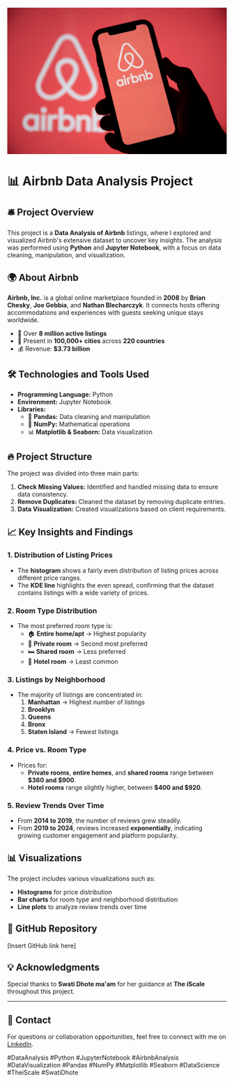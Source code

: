 ![Airbnb](https://github.com/bhaskarpal1707/Airbnb-Data-Analysis-Project-/blob/main/Image%202.jpg)
# 📊 Airbnb Data Analysis Project  

## 🛎️ **Project Overview**
This project is a **Data Analysis of Airbnb** listings, where I explored and visualized Airbnb's extensive dataset to uncover key insights. The analysis was performed using **Python** and **Jupyter Notebook**, with a focus on data cleaning, manipulation, and visualization.  

## 🌍 **About Airbnb**
**Airbnb, Inc.** is a global online marketplace founded in **2008** by **Brian Chesky**, **Joe Gebbia**, and **Nathan Blecharczyk**. It connects hosts offering accommodations and experiences with guests seeking unique stays worldwide.  
- 📌 Over **8 million active listings**  
- 📌 Present in **100,000+ cities** across **220 countries**  
- 💰 Revenue: **$3.73 billion**  

## 🛠️ **Technologies and Tools Used**
- **Programming Language:** Python  
- **Environment:** Jupyter Notebook  
- **Libraries:**  
    - 🐼 **Pandas:** Data cleaning and manipulation  
    - 🔢 **NumPy:** Mathematical operations  
    - 📊 **Matplotlib & Seaborn:** Data visualization  

## 🔥 **Project Structure**
The project was divided into three main parts:  
1. **Check Missing Values:** Identified and handled missing data to ensure data consistency.  
2. **Remove Duplicates:** Cleaned the dataset by removing duplicate entries.  
3. **Data Visualization:** Created visualizations based on client requirements.  

## 📈 **Key Insights and Findings**

### 1. **Distribution of Listing Prices**
- The **histogram** shows a fairly even distribution of listing prices across different price ranges.  
- The **KDE line** highlights the even spread, confirming that the dataset contains listings with a wide variety of prices.  

### 2. **Room Type Distribution**
- The most preferred room type is:  
    - 🏠 **Entire home/apt** → Highest popularity  
    - 🚪 **Private room** → Second most preferred  
    - 🛏️ **Shared room** → Less preferred  
    - 🏨 **Hotel room** → Least common  

### 3. **Listings by Neighborhood**
- The majority of listings are concentrated in:  
    1. **Manhattan** → Highest number of listings  
    2. **Brooklyn**  
    3. **Queens**  
    4. **Bronx**  
    5. **Staten Island** → Fewest listings  

### 4. **Price vs. Room Type**
- Prices for:  
    - **Private rooms**, **entire homes**, and **shared rooms** range between **$360 and $900**.  
    - **Hotel rooms** range slightly higher, between **$400 and $920**.  

### 5. **Review Trends Over Time**
- From **2014 to 2019**, the number of reviews grew steadily.  
- From **2019 to 2024**, reviews increased **exponentially**, indicating growing customer engagement and platform popularity.  

## 📊 **Visualizations**
The project includes various visualizations such as:  
- **Histograms** for price distribution  
- **Bar charts** for room type and neighborhood distribution  
- **Line plots** to analyze review trends over time  

## 🔗 **GitHub Repository**
[Insert GitHub link here]  

## 💡 **Acknowledgments**
Special thanks to **Swati Dhote ma'am** for her guidance at **The iScale** throughout this project.  

---

## 🚀 **Contact**
For questions or collaboration opportunities, feel free to connect with me on [LinkedIn](#).  

#DataAnalysis #Python #JupyterNotebook #AirbnbAnalysis #DataVisualization #Pandas #NumPy #Matplotlib #Seaborn #DataScience #TheiScale #SwatiDhote
